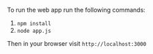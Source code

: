 To run the web app run the following commands: 
1. `npm install`
2. `node app.js`

Then in your browser visit `http://localhost:3000`


